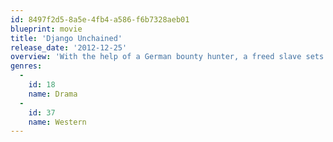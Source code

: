```yaml
---
id: 8497f2d5-8a5e-4fb4-a586-f6b7328aeb01
blueprint: movie
title: 'Django Unchained'
release_date: '2012-12-25'
overview: 'With the help of a German bounty hunter, a freed slave sets out to rescue his wife from a brutal Mississippi plantation owner.'
genres:
  -
    id: 18
    name: Drama
  -
    id: 37
    name: Western
---
```

